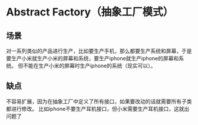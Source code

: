 # Abstract Factory（抽象工厂模式）

## 场景
对一系列类似的产品进行生产，比如要生产手机，那么都要生产系统和屏幕，于是要生产小米就生产小米的屏幕和系统，要生产iphone就生产iphone的屏幕和系统。
但不能在生产小米的屏幕时生产iphone的系统（现实可以）。

## 缺点
不容易扩展，因为在抽象工厂中定义了所有接口，如果要改动的话就需要所有子类都进行修改。
比如iphone不要生产耳机接口，但小米需要生产耳机接口，这就出问题了